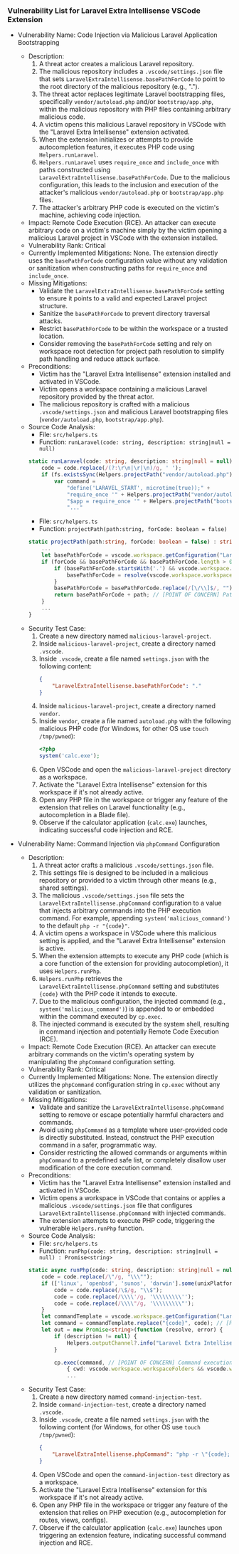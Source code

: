 ### Vulnerability List for Laravel Extra Intellisense VSCode Extension

* Vulnerability Name: Code Injection via Malicious Laravel Application Bootstrapping
    * Description:
        1. A threat actor creates a malicious Laravel repository.
        2. The malicious repository includes a `.vscode/settings.json` file that sets `LaravelExtraIntellisense.basePathForCode` to point to the root directory of the malicious repository (e.g., ".").
        3. The threat actor replaces legitimate Laravel bootstrapping files, specifically `vendor/autoload.php` and/or `bootstrap/app.php`, within the malicious repository with PHP files containing arbitrary malicious code.
        4. A victim opens this malicious Laravel repository in VSCode with the "Laravel Extra Intellisense" extension activated.
        5. When the extension initializes or attempts to provide autocompletion features, it executes PHP code using `Helpers.runLaravel`.
        6. `Helpers.runLaravel` uses `require_once` and `include_once` with paths constructed using `LaravelExtraIntellisense.basePathForCode`. Due to the malicious configuration, this leads to the inclusion and execution of the attacker's malicious `vendor/autoload.php` or `bootstrap/app.php` files.
        7. The attacker's arbitrary PHP code is executed on the victim's machine, achieving code injection.
    * Impact: Remote Code Execution (RCE). An attacker can execute arbitrary code on a victim's machine simply by the victim opening a malicious Laravel project in VSCode with the extension installed.
    * Vulnerability Rank: Critical
    * Currently Implemented Mitigations: None. The extension directly uses the `basePathForCode` configuration value without any validation or sanitization when constructing paths for `require_once` and `include_once`.
    * Missing Mitigations:
        - Validate the `LaravelExtraIntellisense.basePathForCode` setting to ensure it points to a valid and expected Laravel project structure.
        - Sanitize the `basePathForCode` to prevent directory traversal attacks.
        - Restrict `basePathForCode` to be within the workspace or a trusted location.
        - Consider removing the `basePathForCode` setting and rely on workspace root detection for project path resolution to simplify path handling and reduce attack surface.
    * Preconditions:
        - Victim has the "Laravel Extra Intellisense" extension installed and activated in VSCode.
        - Victim opens a workspace containing a malicious Laravel repository provided by the threat actor.
        - The malicious repository is crafted with a malicious `.vscode/settings.json` and malicious Laravel bootstrapping files (`vendor/autoload.php`, `bootstrap/app.php`).
    * Source Code Analysis:
        - File: `src/helpers.ts`
        - Function: `runLaravel(code: string, description: string|null = null)`
        ```typescript
        static runLaravel(code: string, description: string|null = null) : Promise<string> {
            code = code.replace(/(?:\r\n|\r|\n)/g, ' ');
            if (fs.existsSync(Helpers.projectPath("vendor/autoload.php")) && fs.existsSync(Helpers.projectPath("bootstrap/app.php"))) { // [POINT OF CONCERN] Paths constructed with Helpers.projectPath
                var command =
                    "define('LARAVEL_START', microtime(true));" +
                    "require_once '" + Helpers.projectPath("vendor/autoload.php", true) + "';" + // [POINT OF CONCERN] Uses basePathForCode
                    "$app = require_once '" + Helpers.projectPath("bootstrap/app.php", true) + "';" + // [POINT OF CONCERN] Uses basePathForCode
                    "..."
        ```
        - File: `src/helpers.ts`
        - Function: `projectPath(path:string, forCode: boolean = false)`
        ```typescript
        static projectPath(path:string, forCode: boolean = false) : string {
            ...
            let basePathForCode = vscode.workspace.getConfiguration("LaravelExtraIntellisense").get<string>('basePathForCode');
            if (forCode && basePathForCode && basePathForCode.length > 0) { // [POINT OF CONCERN] basePathForCode is user-configurable
                if (basePathForCode.startsWith('.') && vscode.workspace.workspaceFolders && vscode.workspace.workspaceFolders.length > 0) {
                    basePathForCode = resolve(vscode.workspace.workspaceFolders[0].uri.fsPath, basePathForCode);
                }
                basePathForCode = basePathForCode.replace(/[\/\\]$/, "");
                return basePathForCode + path; // [POINT OF CONCERN] Path concatenation without validation
            }
            ...
        }
        ```
    * Security Test Case:
        1. Create a new directory named `malicious-laravel-project`.
        2. Inside `malicious-laravel-project`, create a directory named `.vscode`.
        3. Inside `.vscode`, create a file named `settings.json` with the following content:
            ```json
            {
                "LaravelExtraIntellisense.basePathForCode": "."
            }
            ```
        4. Inside `malicious-laravel-project`, create a directory named `vendor`.
        5. Inside `vendor`, create a file named `autoload.php` with the following malicious PHP code (for Windows, for other OS use `touch /tmp/pwned`):
            ```php
            <?php
            system('calc.exe');
            ```
        6. Open VSCode and open the `malicious-laravel-project` directory as a workspace.
        7. Activate the "Laravel Extra Intellisense" extension for this workspace if it's not already active.
        8. Open any PHP file in the workspace or trigger any feature of the extension that relies on Laravel functionality (e.g., autocompletion in a Blade file).
        9. Observe if the calculator application (`calc.exe`) launches, indicating successful code injection and RCE.

* Vulnerability Name: Command Injection via `phpCommand` Configuration
    * Description:
        1. A threat actor crafts a malicious `.vscode/settings.json` file.
        2. This settings file is designed to be included in a malicious repository or provided to a victim through other means (e.g., shared settings).
        3. The malicious `.vscode/settings.json` file sets the `LaravelExtraIntellisense.phpCommand` configuration to a value that injects arbitrary commands into the PHP execution command. For example, appending `system('malicious_command')` to the default `php -r "{code}"`.
        4. A victim opens a workspace in VSCode where this malicious setting is applied, and the "Laravel Extra Intellisense" extension is active.
        5. When the extension attempts to execute any PHP code (which is a core function of the extension for providing autocompletion), it uses `Helpers.runPhp`.
        6. `Helpers.runPhp` retrieves the `LaravelExtraIntellisense.phpCommand` setting and substitutes `{code}` with the PHP code it intends to execute.
        7. Due to the malicious configuration, the injected command (e.g., `system('malicious_command')`) is appended to or embedded within the command executed by `cp.exec`.
        8. The injected command is executed by the system shell, resulting in command injection and potentially Remote Code Execution (RCE).
    * Impact: Remote Code Execution (RCE). An attacker can execute arbitrary commands on the victim's operating system by manipulating the `phpCommand` configuration setting.
    * Vulnerability Rank: Critical
    * Currently Implemented Mitigations: None. The extension directly utilizes the `phpCommand` configuration string in `cp.exec` without any validation or sanitization.
    * Missing Mitigations:
        - Validate and sanitize the `LaravelExtraIntellisense.phpCommand` setting to remove or escape potentially harmful characters and commands.
        - Avoid using `phpCommand` as a template where user-provided code is directly substituted. Instead, construct the PHP execution command in a safer, programmatic way.
        - Consider restricting the allowed commands or arguments within `phpCommand` to a predefined safe list, or completely disallow user modification of the core execution command.
    * Preconditions:
        - Victim has the "Laravel Extra Intellisense" extension installed and activated in VSCode.
        - Victim opens a workspace in VSCode that contains or applies a malicious `.vscode/settings.json` file that configures `LaravelExtraIntellisense.phpCommand` with injected commands.
        - The extension attempts to execute PHP code, triggering the vulnerable `Helpers.runPhp` function.
    * Source Code Analysis:
        - File: `src/helpers.ts`
        - Function: `runPhp(code: string, description: string|null = null) : Promise<string>`
        ```typescript
        static async runPhp(code: string, description: string|null = null) : Promise<string> {
            code = code.replace(/\"/g, "\\\"");
            if (['linux', 'openbsd', 'sunos', 'darwin'].some(unixPlatforms => os.platform().includes(unixPlatforms))) {
                code = code.replace(/\$/g, "\\$");
                code = code.replace(/\\\\'/g, '\\\\\\\\\'');
                code = code.replace(/\\\\"/g, '\\\\\\\\\"');
            }
            let commandTemplate = vscode.workspace.getConfiguration("LaravelExtraIntellisense").get<string>('phpCommand') ?? "php -r \"{code}\""; // [POINT OF CONCERN] phpCommand is user-configurable
            let command = commandTemplate.replace("{code}", code); // [POINT OF CONCERN] Direct substitution, potential for injection
            let out = new Promise<string>(function (resolve, error) {
                if (description != null) {
                    Helpers.outputChannel?.info("Laravel Extra Intellisense command started: " + description);
                }

                cp.exec(command, // [POINT OF CONCERN] Command execution with user-influenced command string
                    { cwd: vscode.workspace.workspaceFolders && vscode.workspace.workspaceFolders.length > 0 ? vscode.workspace.workspaceFolders[0].uri.fsPath : undefined },
                    ...
        ```
    * Security Test Case:
        1. Create a new directory named `command-injection-test`.
        2. Inside `command-injection-test`, create a directory named `.vscode`.
        3. Inside `.vscode`, create a file named `settings.json` with the following content (for Windows, for other OS use `touch /tmp/pwned`):
            ```json
            {
                "LaravelExtraIntellisense.phpCommand": "php -r \"{code}; system('calc.exe');\""
            }
            ```
        4. Open VSCode and open the `command-injection-test` directory as a workspace.
        5. Activate the "Laravel Extra Intellisense" extension for this workspace if it's not already active.
        6. Open any PHP file in the workspace or trigger any feature of the extension that relies on PHP execution (e.g., autocompletion for routes, views, configs).
        7. Observe if the calculator application (`calc.exe`) launches upon triggering an extension feature, indicating successful command injection and RCE.
